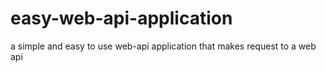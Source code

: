 # easy-web-api-application
a simple and easy to use web-api application that makes request to a web api

